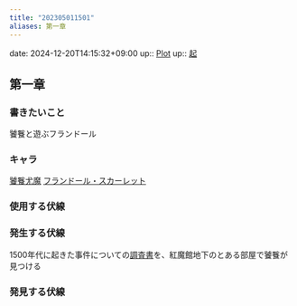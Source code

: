 ```yaml
---
title: "202305011501"
aliases: 第一章
---
```


date: 2024-12-20T14:15:32+09:00
up:: [Plot](202305011441.md)
up:: [起](202305040108.md)


## 第一章
### 書きたいこと
饕餮と遊ぶフランドール

### キャラ
[饕餮尤魔](202304270029.md)
[フランドール・スカーレット](202304270030.md)

### 使用する伏線

### 発生する伏線
1500年代に起きた事件についての[調査書](202305011435.md)を、紅魔館地下のとある部屋で饕餮が見つける

### 発見する伏線